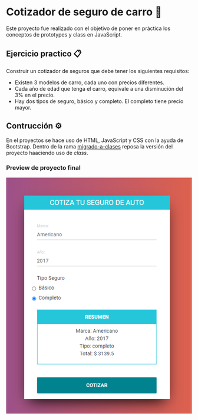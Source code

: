 # Cotizador de seguro de carro 🚗

Este proyecto fue realizado con el objetivo de poner en práctica los conceptos de prototypes y class en JavaScript. 

## Ejercicio practico 📋
Construir un cotizador de seguros que debe tener los siguientes requisitos: 
* Existen 3 modelos de carro, cada uno con precios diferentes.
* Cada año de edad que tenga el carro, equivale a una disminución del 3% en el precio.
* Hay dos tipos de seguro, básico y completo. El completo tiene precio mayor.


## Contrucción ⚙
En el proyectos se hace uso de HTML, JavaScript y CSS con la ayuda de Bootstrap.
Dentro de la rama [migrado-a-clases](https://github.com/dany-eduard/cotizador-de-seguro-carro/tree/migrado-a-clases) reposa la versión del proyecto haaciendo uso de _class_.


### Preview de proyecto final 
![ScreenCap](https://raw.githubusercontent.com/dany-eduard/cotizador-de-seguro-carro/master/img/ScreenCap.png)
